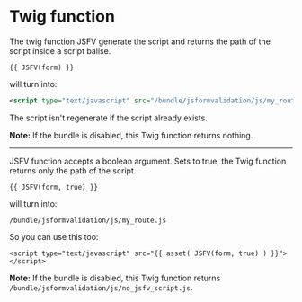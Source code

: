 Twig function
==========================

The twig function JSFV generate the script and returns the path of the script inside a script balise.

```jinja
{{ JSFV(form) }}
```

will turn into:

```xml
<script type="text/javascript" src="/bundle/jsformvalidation/js/my_route.js"></script>
```

The script isn't regenerate if the script already exists.

**Note:** If the bundle is disabled, this Twig function returns nothing.

---------

JSFV function accepts a boolean argument. Sets to true, the Twig function returns only the path of the script.

```jinja
{{ JSFV(form, true) }}
```

will turn into:

`/bundle/jsformvalidation/js/my_route.js`

So you can use this too:

```jinja
<script type="text/javascript" src="{{ asset( JSFV(form, true) ) }}"></script>
```

**Note:** If the bundle is disabled, this Twig function returns `/bundle/jsformvalidation/js/no_jsfv_script.js`.

